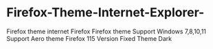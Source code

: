 # Firefox-Theme-Internet-Explorer-
Firefox theme internet Firefox 
Firefox theme Support Windows 7,8,10,11 
Support Aero theme 
Firefox 115 Version 
Fixed Theme Dark 
